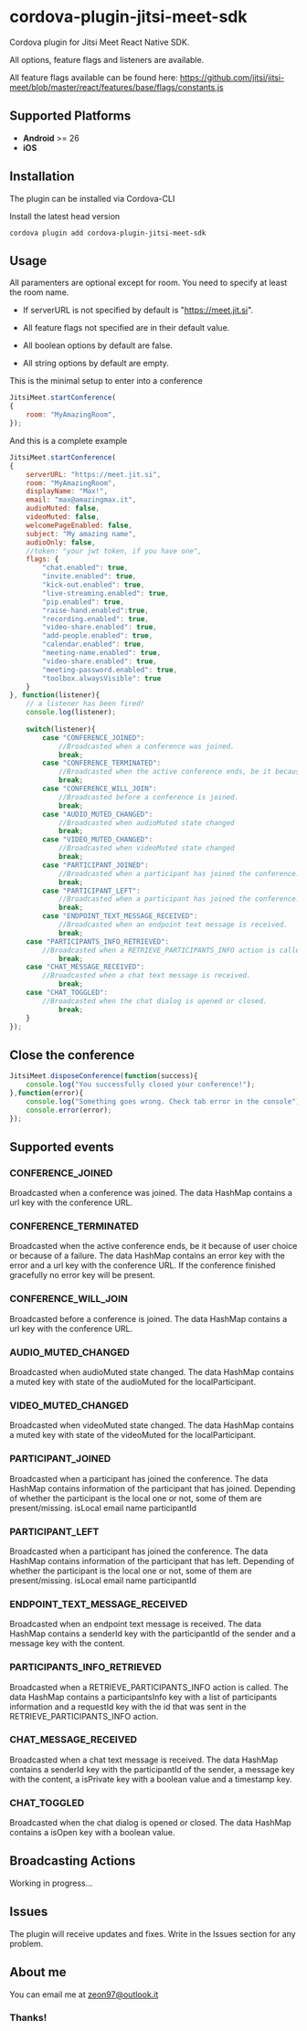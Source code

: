 # cordova-plugin-jitsi-meet-sdk
Cordova plugin for Jitsi Meet React Native SDK.

All options, feature flags and listeners are available. 

All feature flags available can be found here: https://github.com/jitsi/jitsi-meet/blob/master/react/features/base/flags/constants.js

## Supported Platforms
- __Android__ >= 26
- __iOS__

## Installation
The plugin can be installed via Cordova-CLI

Install the latest head version
```
cordova plugin add cordova-plugin-jitsi-meet-sdk
```

## Usage
All paramenters are optional except for room. You need to specify at least the room name.

- If serverURL is not specified by default is "https://meet.jit.si".

- All feature flags not specified are in their default value.

- All boolean options by default are false.

- All string options by default are empty.

This is the minimal setup to enter into a conference
```js
JitsiMeet.startConference(
{
    room: "MyAmazingRoom",
});
```


And this is a complete example
```js
JitsiMeet.startConference(
{
    serverURL: "https://meet.jit.si",
    room: "MyAmazingRoom",
    displayName: "Max!",
    email: "max@amazingmax.it",
    audioMuted: false,
    videoMuted: false,
    welcomePageEnabled: false,
    subject: "My amazing name",
    audioOnly: false,
    //token: "your jwt token, if you have one",
    flags: {
        "chat.enabled": true,
        "invite.enabled": true,
        "kick-out.enabled": true,
        "live-streaming.enabled": true,
        "pip.enabled": true,
        "raise-hand.enabled":true,
        "recording.enabled": true,
        "video-share.enabled": true,
        "add-people.enabled": true,
        "calendar.enabled": true,
        "meeting-name.enabled": true,
        "video-share.enabled": true,
        "meeting-password.enabled": true,
        "toolbox.alwaysVisible": true
    }
}, function(listener){
    // a listener has been fired!
    console.log(listener);
    
    switch(listener){
        case "CONFERENCE_JOINED":
            //Broadcasted when a conference was joined.
            break;
        case "CONFERENCE_TERMINATED":
            //Broadcasted when the active conference ends, be it because of user choice or because of a failure.
            break;
        case "CONFERENCE_WILL_JOIN":
            //Broadcasted before a conference is joined. 
            break;
        case "AUDIO_MUTED_CHANGED":
            //Broadcasted when audioMuted state changed
            break;
        case "VIDEO_MUTED_CHANGED":
            //Broadcasted when videoMuted state changed
            break;
        case "PARTICIPANT_JOINED":
            //Broadcasted when a participant has joined the conference. 
            break;
        case "PARTICIPANT_LEFT":
            //Broadcasted when a participant has joined the conference.
            break;
        case "ENDPOINT_TEXT_MESSAGE_RECEIVED":
            //Broadcasted when an endpoint text message is received. 
            break;
	case "PARTICIPANTS_INFO_RETRIEVED":
		//Broadcasted when a RETRIEVE_PARTICIPANTS_INFO action is called. 
            break;
	case "CHAT_MESSAGE_RECEIVED":
		//Broadcasted when a chat text message is received.
            break;
	case "CHAT_TOGGLED":
		//Broadcasted when the chat dialog is opened or closed.
            break;
    }
});
```

## Close the conference
```js
JitsiMeet.disposeConference(function(success){
	console.log("You successfully closed your conference!");
},function(error){
	console.log("Something goes wrong. Check tab error in the console");
	console.error(error);
});
```

## Supported events

### CONFERENCE_JOINED
Broadcasted when a conference was joined. The data HashMap contains a url key with the conference URL.

### CONFERENCE_TERMINATED
Broadcasted when the active conference ends, be it because of user choice or because of a failure. The data HashMap contains an error key with the error and a url key with the conference URL. If the conference finished gracefully no error key will be present.

### CONFERENCE_WILL_JOIN
Broadcasted before a conference is joined. The data HashMap contains a url key with the conference URL.

### AUDIO_MUTED_CHANGED
Broadcasted when audioMuted state changed. The data HashMap contains a muted key with state of the audioMuted for the localParticipant.

### VIDEO_MUTED_CHANGED
Broadcasted when videoMuted state changed. The data HashMap contains a muted key with state of the videoMuted for the localParticipant.

### PARTICIPANT_JOINED
Broadcasted when a participant has joined the conference. The data HashMap contains information of the participant that has joined. Depending of whether the participant is the local one or not, some of them are present/missing. isLocal email name participantId

### PARTICIPANT_LEFT
Broadcasted when a participant has joined the conference. The data HashMap contains information of the participant that has left. Depending of whether the participant is the local one or not, some of them are present/missing. isLocal email name participantId

### ENDPOINT_TEXT_MESSAGE_RECEIVED
Broadcasted when an endpoint text message is received. The data HashMap contains a senderId key with the participantId of the sender and a message key with the content.

### PARTICIPANTS_INFO_RETRIEVED
Broadcasted when a RETRIEVE_PARTICIPANTS_INFO action is called. The data HashMap contains a participantsInfo key with a list of participants information and a requestId key with the id that was sent in the RETRIEVE_PARTICIPANTS_INFO action.

### CHAT_MESSAGE_RECEIVED
Broadcasted when a chat text message is received. The data HashMap contains a senderId key with the participantId of the sender, a message key with the content, a isPrivate key with a boolean value and a timestamp key.

### CHAT_TOGGLED
Broadcasted when the chat dialog is opened or closed. The data HashMap contains a isOpen key with a boolean value.

## Broadcasting Actions
Working in progress...

## Issues
The plugin will receive updates and fixes. Write in the Issues section for any problem.

## About me
You can email me at zeon97@outlook.it

### Thanks!
